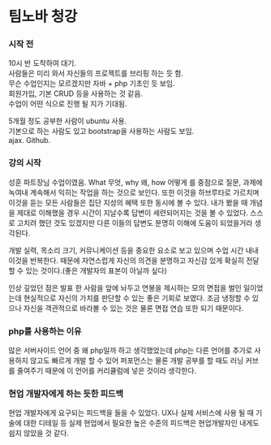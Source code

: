 # 팀노바 청강

### 시작 전  
10시 반 도착하여 대기.  
사람들은 미리 와서 자신들의 프로젝트를 브리핑 하는 듯 함.  
무슨 수업인지는 모르겠지만 자바 + php 기초인 듯 보임.  
회원가입, 기본 CRUD 등을 사용하는 것 같음.  
수업이 어떤 식으로 진행 될 지가 기대됨.  

5개월 정도 공부한 사람이 ubuntu 사용.  
기본으로 하는 사람도 있고 bootstrap을 사용하는 사람도 보임.  
ajax. Github. 

### 강의 시작 
성훈 파트장님 수업이였음. What 무엇, why 왜, how 어떻게 를 중점으로 질문, 과제에 녹여내 계속해서 익히는 작업을 하는 것으로 보인다. 또한 이것을 하브루타로 가르치며 이것을 듣는 모든 사람들은 집단 지성의 혜택 또한 동시에 볼 수 있다. 내가 봤을 때 개념을 제대로 이해했을 경우 시간이 지날수록 답변이 세련되어지는 것을 볼 수 있었다. 스스로 고치려 했던 것도 있겠지만 다른 이들의 답변도 분명히 이해에 도움이 되었을거라 생각된다.
  
개발 실력, 목소리 크기, 커뮤니케이션 등을 중요한 요소로 보고 있으며 수업 시간 내내 이것을 반복한다. 때문에 자연스럽게 자신의 의견을 분명하고 자신감 있게 확실히 전달할 수 있는 것이다.(좋은 개발자의 표본이 아닐까 싶다)
  
인상 깊었던 점은 발표 한 사람을 앞에 놔두고 연봉을 제시하는 모의 면접을 벌인 일이었는데 현실적으로 자신의 가치를 판단할 수 있는 좋은 기회로 보였다. 조금 냉정할 수 있으나 자신을 객관적으로 바라볼 수 있는 것은 물론 면접 연습 또한 되기 때문이다. 
  
### php를 사용하는 이유
많은 서버사이드 언어 중 왜 php일까 하고 생각했었는데 php는 다른 언어를 추가로 사용하지 않고도 빠르게 개발 할 수 있어 퍼포먼스는 물론 개발 공부를 할 때도 러닝 커브를 줄여주기 때문에 이 언어를 커리큘럼에 넣은 것이라 생각한다.

### 현업 개발자에게 하는 듯한 피드백
현업 개발자에게 요구되는 피드백을 들을 수 있었다. UX나 실제 서비스에 사용 될 때 기술에 대한 디테일 등 실제 현업에서 필요한 높은 수준의 피드백은 현업개발자인 내게도 쉽지 않았을 것 같다.

